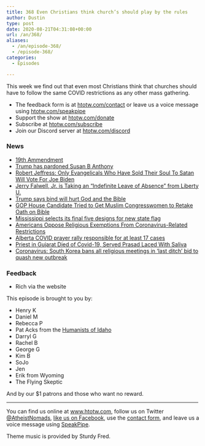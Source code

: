 ```yaml
---
title: 368 Even Christians think church’s should play by the rules
author: Dustin
type: post
date: 2020-08-21T04:31:08+00:00
url: /an/368/
aliases:
  - /an/episode-368/
  - /episode-368/
categories:
  - Episodes

---
```

<div id="buzzsprout-player-10552741"></div><script src="https://www.buzzsprout.com/1983601/10552741-368-even-christians-think-church-s-should-play-by-the-rules.js?container_id=buzzsprout-player-10552741&player=small" type="text/javascript" charset="utf-8"></script>

This week we find out that even most Christians think that churches should have to follow the same COVID restrictions as any other mass gathering.

<!--more-->

 * The feedback form is at [htotw.com/contact](https://htotw.com/contact) or leave us a voice message using <a href="https://htotw.com/speakpipe" target="_blank" rel="noopener noreferrer">htotw.com/speakpipe</a>
 * Support the show at <a href="https://htotw.com/donate" target="_blank" rel="payment noopener noreferrer">htotw.com/donate</a>
 * Subscribe at <a href="https://htotw.com/subscribe" target="_blank" rel="noopener noreferrer">htotw.com/subscribe</a>
 * Join our Discord server at <a href="https://htotw.com/discord" target="_blank" rel="noopener noreferrer">htotw.com/discord</a>

### News

  * [19th Ammendment][1]
  * [Trump has pardoned Susan B Anthony][2]
  * [Robert Jeffress: Only Evangelicals Who Have Sold Their Soul To Satan Will Vote For Joe Biden][3]
  * [Jerry Falwell, Jr. is Taking an “Indefinite Leave of Absence” from Liberty U.][4]
  * [Trump says bind will hurt God and the Bible][5]
  * [GOP House Candidate Tried to Get Muslim Congresswomen to Retake Oath on Bible][6]
  * [Mississippi selects its final five designs for new state flag][7]
  * [Americans Oppose Religious Exemptions From Coronavirus-Related Restrictions][8]
  * [Alberta COVID prayer rally responsible for at least 17 cases][9]
  * [Priest in Gujarat Died of Covid-19, Served Prasad Laced With Saliva][10]
  * [Coronavirus: South Korea bans all religious meetings in ‘last ditch’ bid to quash new outbreak][11]

### Feedback

  * Rich via the website

This episode is brought to you by:

  * Henry K
  * Daniel M
  * Rebecca P
  * Pat Acks from the <a href="https://www.humanistsofidaho.org" target="_blank" rel="noopener noreferrer">Humanists of Idaho</a>
  * Darryl G
  * Rachel B
  * George G
  * Kim B
  * SoJo
  * Jen
  * Erik from Wyoming
  * The Flying Skeptic

And by our $1 patrons and those who want no reward.

<hr width="500" />

You can find us online at <a href="https://www.htotw.com/" target="_blank" rel="noopener noreferrer">www.htotw.com</a>, follow us on Twitter <a href="https://twitter.com/AtheistNomads" target="_blank" rel="noopener noreferrer">@AtheistNomads</a>, <a href="https://htotw.com/facebook" target="_blank" rel="noopener noreferrer">like us on Facebook</a>, use the [contact form](https://htotw.com/contact), and leave us a voice message using <a href="https://htotw.com/speakpipe" target="_blank" rel="noopener noreferrer">SpeakPipe</a>.

Theme music is provided by Sturdy Fred.

 [1]: https://en.wikipedia.org/wiki/Nineteenth_Amendment_to_the_United_States_Constitution
 [2]: https://www.rawstory.com/2020/08/trumps-pardon-of-susan-b-anthony-met-with-laughter-on-100th-anniversary-of-19th-amendment/
 [3]: https://www.joemygod.com/2020/08/cultist-pastor-robert-jeffress-only-evangelicals-who-have-sold-their-soul-to-satan-will-vote-for-joe-biden/
 [4]: https://friendlyatheist.patheos.com/2020/08/07/jerry-falwell-jr-is-taking-an-indefinite-leave-of-absence-from-liberty-u/
 [5]: https://www.rollingstone.com/politics/politics-news/trump-says-biden-will-hurt-god-hurt-the-bible-1040799/
 [6]: https://friendlyatheist.patheos.com/2020/08/19/gop-house-candidate-tried-to-get-muslim-congresswomen-to-retake-oath-on-bible/
 [7]: https://www.cnn.com/2020/08/18/politics/mississippi-final-five-flags/index.html
 [8]: https://www.pewforum.org/2020/08/07/americans-oppose-religious-exemptions-from-coronavirus-related-restrictions/
 [9]: https://www.thestar.com/news/canada/2020/08/17/god-will-protect-us-alberta-prayer-event-now-linked-to-at-least-17-covid-19-cases.html
 [10]: https://www.arre.co.in/coronavirus/priest-gujarat-godman-covid-19-prasad-with-saliva/
 [11]: https://www.scmp.com/week-asia/health-environment/article/3097832/coronavirus-south-korea-bans-all-religious-meetings